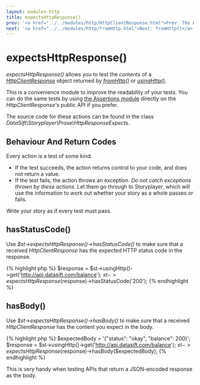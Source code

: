 ```yaml
---
layout: modules-http
title: expectsHttpResponse()
prev: '<a href="../../modules/http/HttpClientResponse.html">Prev: The HttpClientResponse Object</a>'
next: '<a href="../../modules/http/fromHttp.html">Next: fromHttp()</a>'
---
```


# expectsHttpResponse()

_expectsHttpResponse()_ allows you to test the contents of a _[HttpClientResponse](HttpClientResponse.html)_ object returned by _[fromHttp()](fromHttp.html)_ or _[usingHttp()](usingHttp.html)_.

This is a convenience module to improve the readability of your tests. You can do the same tests by using [the Assertions module](../assertions/index.html) directly on the _HttpClientResponse's_ public API if you prefer.

The source code for these actions can be found in the class _DataSift\Storyplayer\Prose\HttpResponseExpects_.

## Behaviour And Return Codes

Every action is a test of some kind.

* If the test succeeds, the action returns control to your code, and does not return a value.
* If the test fails, the action throws an exception. _Do not catch exceptions thrown by these actions._ Let them go through to Storyplayer, which will use the information to work out whether your story as a whole passes or fails.

Write your story as if every test must pass.

## hasStatusCode()

Use _$st->expectsHttpResponse()->hasStatusCode()_ to make sure that a received _HttpClientResponse_ has the expected HTTP status code in the response.

{% highlight php %}
$response = $st->usingHttp()->get('http://api.datasift.com/balance');
$st->expectsHttpResponse($response)->hasStatusCode('200');
{% endhighlight %}

## hasBody()

Use _$st->expectsHttpResponse()->hasBody()_ to make sure that a received _HttpClientResponse_ has the content you expect in the body.

{% highlight php %}
$expectedBody = '{"status": "okay", "balance": 200}';
$response = $st->usingHttp()->get('http://api.datasift.com/balance');
$st->expectsHttpResponse($response)->hasBody($expectedBody);
{% endhighlight %}

This is very handy when testing APIs that return a JSON-encoded response as the body.